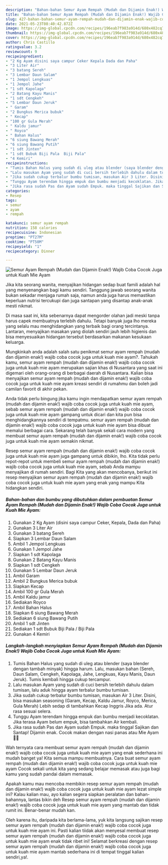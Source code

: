 ```yaml
---
description: "Bahan-bahan Semur Ayam Rempah (Mudah dan Dijamin Enak!) Wajib Coba Cocok Juga untuk Kuah Mie Ayam yang nikmat dan Mudah Dibuat"
title: "Bahan-bahan Semur Ayam Rempah (Mudah dan Dijamin Enak!) Wajib Coba Cocok Juga untuk Kuah Mie Ayam yang nikmat dan Mudah Dibuat"
slug: 427-bahan-bahan-semur-ayam-rempah-mudah-dan-dijamin-enak-wajib-coba-cocok-juga-untuk-kuah-mie-ayam-yang-nikmat-dan-mudah-dibuat
date: 2021-05-23T08:40:42.872Z
image: https://img-global.cpcdn.com/recipes/196eab7f983a914d/680x482cq70/semur-ayam-rempah-mudah-dan-dijamin-enak-wajib-coba-cocok-juga-untuk-kuah-mie-ayam-foto-resep-utama.jpg
thumbnail: https://img-global.cpcdn.com/recipes/196eab7f983a914d/680x482cq70/semur-ayam-rempah-mudah-dan-dijamin-enak-wajib-coba-cocok-juga-untuk-kuah-mie-ayam-foto-resep-utama.jpg
cover: https://img-global.cpcdn.com/recipes/196eab7f983a914d/680x482cq70/semur-ayam-rempah-mudah-dan-dijamin-enak-wajib-coba-cocok-juga-untuk-kuah-mie-ayam-foto-resep-utama.jpg
author: Chris Castillo
ratingvalue: 3.2
reviewcount: 9
recipeingredient:
- "2 Kg Ayam disini saya campur Ceker Kepala Dada dan Paha"
- "3 Liter Air"
- "3 batang Sereh"
- "3 Lembar Daun Salam"
- "1 Jempol Lengkuas"
- "1 Jempol Jahe"
- "1 sdt Kapolaga"
- "2 Batang Kayu Manis"
- "1 sdt Cengkeh"
- "5 Lembar Daun Jeruk"
- " Garam"
- "2 Bungkus Merica bubuk"
- " Kecap"
- "100 gr Gula Merah"
- " Kaldu jamur"
- " Royco"
- " Bahan Halus"
- "6 siung Bawang Merah"
- "6 siung Bawang Putih"
- "1 sdt Jinten"
- "1 sdt Bubuk Biji Pala  Biji Pala"
- "4 Kemiri"
recipeinstructions:
- "Tumis Bahan Halus yang sudah di uleg atau blender (saya blender dengan tambah minyak) hingga harum. Lalu, masukan bahan (Sereh, Daun Salam, Cengkeh, Kapolaga, Jahe, Lengkuas, Kayu Manis, Daun Jeruk). Tumis kembali hingga cukup tercampur."
- "Lalu masukan Ayam yang sudah di cuci bersih terlebih dahulu dalam tumisan, lalu aduk hingga ayam terbalur bumbu tumisan."
- "Jika sudah cukup terbalur bumbu tumisan, masukan Air 3 Liter. Disini, bisa masukan seasoning (Garam, Kecap, Kaldu Jamur, Royco, Merica, Gula Merah) Lebih sedap di tambahkan Kecap Inggris Jika ada. Atur rasa sesuai selera."
- "Tunggu Ayam terendam hingga empuk dan bumbu menjadi kecoklatan. Jika terasa Ayam belum empuk, bisa tambahkan Air kembali."
- "Jika rasa sudah Pas dan Ayam sudah Empuk. maka tinggal Sajikan dan Santap! Dijamin enak. Cocok makan dengan nasi panas atau Mie Ayam 👍🏻"
categories:
- Resep
tags:
- semur
- ayam
- rempah

katakunci: semur ayam rempah 
nutrition: 158 calories
recipecuisine: Indonesian
preptime: "PT27M"
cooktime: "PT50M"
recipeyield: "1"
recipecategory: Dinner

---
```



![Semur Ayam Rempah (Mudah dan Dijamin Enak!) Wajib Coba Cocok Juga untuk Kuah Mie Ayam](https://img-global.cpcdn.com/recipes/196eab7f983a914d/680x482cq70/semur-ayam-rempah-mudah-dan-dijamin-enak-wajib-coba-cocok-juga-untuk-kuah-mie-ayam-foto-resep-utama.jpg)

Jika kita seorang wanita, menyajikan hidangan sedap buat famili adalah hal yang menyenangkan bagi kamu sendiri. Tanggung jawab seorang  wanita bukan sekadar menjaga rumah saja, namun anda juga harus memastikan keperluan nutrisi tercukupi dan juga santapan yang disantap anak-anak mesti nikmat.

Di masa  saat ini, kita sebenarnya dapat mengorder olahan jadi meski tanpa harus capek membuatnya terlebih dahulu. Tetapi banyak juga lho mereka yang selalu mau menghidangkan yang terbaik bagi orang tercintanya. Lantaran, menyajikan masakan yang diolah sendiri jauh lebih higienis dan bisa menyesuaikan hidangan tersebut berdasarkan makanan kesukaan keluarga. 



Mungkinkah anda adalah salah satu penikmat semur ayam rempah (mudah dan dijamin enak!) wajib coba cocok juga untuk kuah mie ayam?. Tahukah kamu, semur ayam rempah (mudah dan dijamin enak!) wajib coba cocok juga untuk kuah mie ayam merupakan sajian khas di Nusantara yang saat ini digemari oleh orang-orang di berbagai daerah di Nusantara. Kalian bisa menyajikan semur ayam rempah (mudah dan dijamin enak!) wajib coba cocok juga untuk kuah mie ayam kreasi sendiri di rumahmu dan boleh jadi camilan favorit di akhir pekan.

Anda tidak perlu bingung jika kamu ingin mendapatkan semur ayam rempah (mudah dan dijamin enak!) wajib coba cocok juga untuk kuah mie ayam, sebab semur ayam rempah (mudah dan dijamin enak!) wajib coba cocok juga untuk kuah mie ayam gampang untuk dicari dan kita pun bisa menghidangkannya sendiri di tempatmu. semur ayam rempah (mudah dan dijamin enak!) wajib coba cocok juga untuk kuah mie ayam bisa dibuat memalui berbagai cara. Sekarang telah banyak sekali cara modern yang membuat semur ayam rempah (mudah dan dijamin enak!) wajib coba cocok juga untuk kuah mie ayam semakin nikmat.

Resep semur ayam rempah (mudah dan dijamin enak!) wajib coba cocok juga untuk kuah mie ayam juga gampang untuk dibikin, lho. Kita tidak perlu repot-repot untuk membeli semur ayam rempah (mudah dan dijamin enak!) wajib coba cocok juga untuk kuah mie ayam, sebab Anda mampu menyajikan di rumah sendiri. Bagi Kita yang akan mencobanya, berikut ini resep menyajikan semur ayam rempah (mudah dan dijamin enak!) wajib coba cocok juga untuk kuah mie ayam yang enak yang mampu Kita hidangkan sendiri.

<!--inarticleads1-->

##### Bahan-bahan dan bumbu yang dibutuhkan dalam pembuatan Semur Ayam Rempah (Mudah dan Dijamin Enak!) Wajib Coba Cocok Juga untuk Kuah Mie Ayam:

1. Gunakan 2 Kg Ayam (disini saya campur Ceker, Kepala, Dada dan Paha)
1. Gunakan 3 Liter Air
1. Gunakan 3 batang Sereh
1. Siapkan 3 Lembar Daun Salam
1. Ambil 1 Jempol Lengkuas
1. Gunakan 1 Jempol Jahe
1. Siapkan 1 sdt Kapolaga
1. Gunakan 2 Batang Kayu Manis
1. Siapkan 1 sdt Cengkeh
1. Gunakan 5 Lembar Daun Jeruk
1. Ambil  Garam
1. Ambil 2 Bungkus Merica bubuk
1. Siapkan  Kecap
1. Ambil 100 gr Gula Merah
1. Ambil  Kaldu jamur
1. Sediakan  Royco
1. Ambil  Bahan Halus
1. Siapkan 6 siung Bawang Merah
1. Sediakan 6 siung Bawang Putih
1. Ambil 1 sdt Jinten
1. Sediakan 1 sdt Bubuk Biji Pala / Biji Pala
1. Gunakan 4 Kemiri




<!--inarticleads2-->

##### Langkah-langkah menyiapkan Semur Ayam Rempah (Mudah dan Dijamin Enak!) Wajib Coba Cocok Juga untuk Kuah Mie Ayam:

1. Tumis Bahan Halus yang sudah di uleg atau blender (saya blender dengan tambah minyak) hingga harum. Lalu, masukan bahan (Sereh, Daun Salam, Cengkeh, Kapolaga, Jahe, Lengkuas, Kayu Manis, Daun Jeruk). Tumis kembali hingga cukup tercampur.
1. Lalu masukan Ayam yang sudah di cuci bersih terlebih dahulu dalam tumisan, lalu aduk hingga ayam terbalur bumbu tumisan.
1. Jika sudah cukup terbalur bumbu tumisan, masukan Air 3 Liter. Disini, bisa masukan seasoning (Garam, Kecap, Kaldu Jamur, Royco, Merica, Gula Merah) Lebih sedap di tambahkan Kecap Inggris Jika ada. Atur rasa sesuai selera.
1. Tunggu Ayam terendam hingga empuk dan bumbu menjadi kecoklatan. Jika terasa Ayam belum empuk, bisa tambahkan Air kembali.
1. Jika rasa sudah Pas dan Ayam sudah Empuk. maka tinggal Sajikan dan Santap! Dijamin enak. Cocok makan dengan nasi panas atau Mie Ayam 👍🏻




Wah ternyata cara membuat semur ayam rempah (mudah dan dijamin enak!) wajib coba cocok juga untuk kuah mie ayam yang enak sederhana ini mudah banget ya! Kita semua mampu membuatnya. Cara buat semur ayam rempah (mudah dan dijamin enak!) wajib coba cocok juga untuk kuah mie ayam Cocok sekali untuk kita yang sedang belajar memasak atau juga bagi kamu yang sudah pandai dalam memasak.

Apakah kamu mau mencoba membikin resep semur ayam rempah (mudah dan dijamin enak!) wajib coba cocok juga untuk kuah mie ayam lezat simple ini? Kalau kalian mau, ayo kalian segera siapkan peralatan dan bahan-bahannya, lantas bikin deh Resep semur ayam rempah (mudah dan dijamin enak!) wajib coba cocok juga untuk kuah mie ayam yang mantab dan tidak rumit ini. Benar-benar mudah kan. 

Oleh karena itu, daripada kita berlama-lama, yuk kita langsung sajikan resep semur ayam rempah (mudah dan dijamin enak!) wajib coba cocok juga untuk kuah mie ayam ini. Pasti kalian tiidak akan menyesal membuat resep semur ayam rempah (mudah dan dijamin enak!) wajib coba cocok juga untuk kuah mie ayam enak tidak ribet ini! Selamat berkreasi dengan resep semur ayam rempah (mudah dan dijamin enak!) wajib coba cocok juga untuk kuah mie ayam mantab sederhana ini di tempat tinggal kalian sendiri,ya!.

